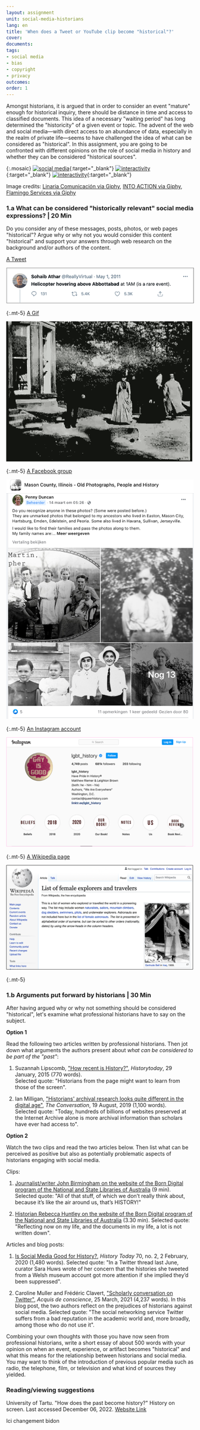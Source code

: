 ```yaml
---
layout: assignment
unit: social-media-historians
lang: en
title: 'When does a Tweet or YouTube clip become "historical"?'
cover:
documents:
tags:
- social media
- bias
- copyright
- privacy
outcomes:
order: 1
---
```


Amongst historians, it is argued that in order to consider an event "mature" enough for historical inquiry, there should be distance in time and access to classified documents. This idea of a necessary "waiting period" has long  determined the "historicity" of a given event or topic. The advent of the web and social media—with direct access to an abundance of data, especially in the realm of private life—seems to have challenged the idea of what can be considered as "historical". In this assignment, you are going to be confronted with different opinions on the role of social media in history and whether they can be considered "historical sources".

{:.mosaic}
[![social media](https://media.giphy.com/media/rB8CbdO6xSJofmOAKL/giphy.webp "Linaria Comunicación via Giphy")](https://giphy.com/gifs/comunicacion-linaria-linariacomunicacion-rB8CbdO6xSJofmOAKL){:target="_blank"}
[![interactivity](https://media.giphy.com/media/gIMdqhwG5Xa45Mb2Ex/giphy.webp "INTO ACTION via Giphy")](https://giphy.com/gifs/IntoAction-covid-fake-news-misinformation-gIMdqhwG5Xa45Mb2Ex){:target="_blank"}
[![interactivity](https://media.giphy.com/media/jQmn1Dkw55R3cjm3eC/giphy.webp "Flamingo Services via Giphy")](https://giphy.com/gifs/instagram-hearts-likes-jQmn1Dkw55R3cjm3eC){:target="_blank"}

Image credits:
[Linaria Comunicación via Giphy](https://media.giphy.com/media/rB8CbdO6xSJofmOAKL/giphy.gif),
[INTO ACTION via Giphy](https://media.giphy.com/media/gIMdqhwG5Xa45Mb2Ex/giphy.gif),
[Flamingo Services via Giphy](https://media.giphy.com/media/jQmn1Dkw55R3cjm3eC/giphy.gif)

<!-- more -->

<!-- briefing-student -->

### 1.a What can be considered "historically relevant" social media expressions?  | 20 Min
<!-- section-contents -->

Do you consider any of these messages, posts, photos, or web pages "historical"? Argue why or why not you would consider this content "historical" and support your answers through web research on the background and/or authors of the content.


[A Tweet](https://www.bbc.com/news/technology-13257940)

![tweetbinladen](../../assets/images/social-media/tweetbinladen.png)

{:.mt-5}
[A Gif](https://media.giphy.com/media/LMeVjYYdUkOoE/giphy.gif)

![firstfilm](../../assets/images/social-media/firstfilm.gif)

{:.mt-5}
[A Facebook group](https://www.facebook.com/groups/1500687070143366)

![facebook](../../assets/images/social-media/facebook.png)

{:.mt-5}
[An Instagram account](https://www.instagram.com/lgbt_history/)

![pink](../../assets/images/social-media/pink.png)

{:.mt-5}
[A Wikipedia page](https://en.wikipedia.org/wiki/List_of_female_explorers_and_travelers)

![wiki](../../assets/images/social-media/wiki.png)

{:.mt-5}

<!-- section -->

### 1.b Arguments put forward by historians | 30 Min
<!-- section-contents -->
After having argued why or why not something should be considered "historical", let's examine what professional historians have to say on the subject.

**Option 1**

Read the following two articles written by professional historians. Then jot down what arguments the authors present about *what can be considered to be part of the "past"*:

1. Suzannah Lipscomb, ["How recent is History?"](https://www.historytoday.com/how-recent-history), *Historytoday*, 29 January, 2015 (770 words).  
Selected quote: "Historians from the page might want to learn from those of the screen".

2. Ian Milligan, ["Historians' archival research looks quite different in the digital age"](https://theconversation.com/historians-archival-research-looks-quite-different-in-the-digital-age-121096), *The Conversation*, 19 August, 2019 (1,100 words).  
Selected quote: "Today, hundreds of billions of websites preserved at the Internet Archive alone is more archival information than scholars have ever had access to".

**Option 2**

Watch the two clips and read the two articles below. Then list what can be perceived as positive but also as potentially problematic aspects of historians engaging with social media.

Clips:

1. [Journalist/writer John Birmingham on the website of the Born Digital program of the National and State Libraries of Australia](https://youtu.be/p9BmO-HLcVk) (9 min).
Selected quote: "All of that stuff, of which we don’t really think about, because it’s like the air around us, that’s HISTORY!"

2. [Historian Rebecca Huntley on the website of the Born Digital program of the National and State Libraries of Australia](https://www.youtube.com/watch?v=hR9VQPfNHaE&feature=youtu.be) (3.30 min).
Selected quote: "Reflecting now on my life, and the documents in my life, a lot is not written down".

Articles and blog posts:

1. [Is Social Media Good for History?](https://www.historytoday.com/archive/head-head/social-media-good-history), *History Today* 70, no. 2, 2 February, 2020 (1,480 words).
Selected quote: "In a Twitter thread last June, curator Sara Huws wrote of her concern that the histories she tweeted from a Welsh museum account got more attention if she implied they’d been suppressed".

2. Caroline Muller and Frédéric Clavert, ["Scholarly conversation on Twitter"](https://consciences.hypotheses.org/2721), *Acquis de conscience*, 25 March, 2021 (4,237 words).
In this blog post, the two authors reflect on the prejudices of historians against social media. Selected quote: "The social networking service Twitter suffers from a bad reputation in the academic world and, more broadly, among those who do not use it".

Combining your own thoughts with those you have now seen from professional historians, write a short essay of about 500 words with your opinion on when an event, experience, or artifact becomes "historical" and what this means for the relationship between historians and social media. You may want to think of the introduction of previous popular media such as radio, the telephone, film, or television and what kind of sources they yielded. 

<!-- section -->

### Reading/viewing suggestions
<!-- section-contents -->
University of Tartu. "How does the past become history?" History on screen. Last accessed December 06, 2022. [Website Link](https://ajalugu.haridusekraanil.ee/en/theoretical/time-together/how-does-the-past-form-the-history)

Ici changement bidon


<!-- briefing-teacher -->
